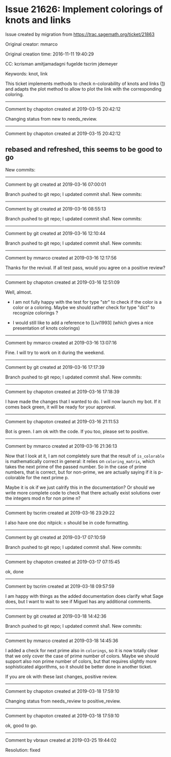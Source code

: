 # Issue 21626: Implement colorings of knots and links

Issue created by migration from https://trac.sagemath.org/ticket/21863

Original creator: mmarco

Original creation time: 2016-11-11 19:40:29

CC:  kcrisman amitjamadagni fugelde tscrim jdemeyer

Keywords: knot, link

This ticket implements methods to check n-colorability of knots and links ([1]) and adapts the plot method to allow to plot the link with the corresponding coloring.


[1]: https://en.wikipedia.org/wiki/Fox_n-coloring


---

Comment by chapoton created at 2019-03-15 20:42:12

Changing status from new to needs_review.


---

Comment by chapoton created at 2019-03-15 20:42:12

rebased and refreshed, this seems to be good to go
----
New commits:


---

Comment by git created at 2019-03-16 07:00:01

Branch pushed to git repo; I updated commit sha1. New commits:


---

Comment by git created at 2019-03-16 08:55:13

Branch pushed to git repo; I updated commit sha1. New commits:


---

Comment by git created at 2019-03-16 12:10:44

Branch pushed to git repo; I updated commit sha1. New commits:


---

Comment by mmarco created at 2019-03-16 12:17:56

Thanks for the revival. If all test pass, would you agree on a positive review?


---

Comment by chapoton created at 2019-03-16 12:51:09

Well, almost.

- I am not fully happy with the test for type "str" to check if the color is a color or a coloring. Maybe we should rather check for type "dict" to recognize colorings ?

- I would still like to add a reference to [Livi1993] (which gives a nice presentation of knots colorings)


---

Comment by mmarco created at 2019-03-16 13:07:16

Fine. I will try to work on it during the weekend.


---

Comment by git created at 2019-03-16 17:17:39

Branch pushed to git repo; I updated commit sha1. New commits:


---

Comment by chapoton created at 2019-03-16 17:18:39

I have made the changes that I wanted to do. I will now launch my bot. If it comes back green, it will be ready for your approval.


---

Comment by chapoton created at 2019-03-16 21:11:53

Bot is green. I am ok with the code. If you too, please set to positive.


---

Comment by mmarco created at 2019-03-16 21:36:13

Now that I look at it, I am not completely sure that the result of `is_colorable` is mathematically correct in general: it relies on `coloring_matrix`, which takes the next prime of the passed number. So in the case of prime numbers, that is correct, but for non-prime, we are actually saying if it is p-colorable for the next prime p.

Maybe it is ok if we just calrify this in the documentation? Or should we write more complete code to check that there actually exist solutions over the integers mod n for non prime n?


---

Comment by tscrim created at 2019-03-16 23:29:22

I also have one doc nitpick: `n` should be in code formatting.


---

Comment by git created at 2019-03-17 07:10:59

Branch pushed to git repo; I updated commit sha1. New commits:


---

Comment by chapoton created at 2019-03-17 07:15:45

ok, done


---

Comment by tscrim created at 2019-03-18 09:57:59

I am happy with things as the added documentation does clarify what Sage does, but I want to wait to see if Miguel has any additional comments.


---

Comment by git created at 2019-03-18 14:42:36

Branch pushed to git repo; I updated commit sha1. New commits:


---

Comment by mmarco created at 2019-03-18 14:45:36

I added a check for next prime also in `colorings`, so it is now totally clear that we only cover the case of prime number of colors. Maybe we should support also non prime number of colors, but that requires slightly more sophisticated algorithms, so it should be better done in another ticket.

If you are ok with these last changes, positive review.


---

Comment by chapoton created at 2019-03-18 17:59:10

Changing status from needs_review to positive_review.


---

Comment by chapoton created at 2019-03-18 17:59:10

ok, good to go.


---

Comment by vbraun created at 2019-03-25 19:44:02

Resolution: fixed

